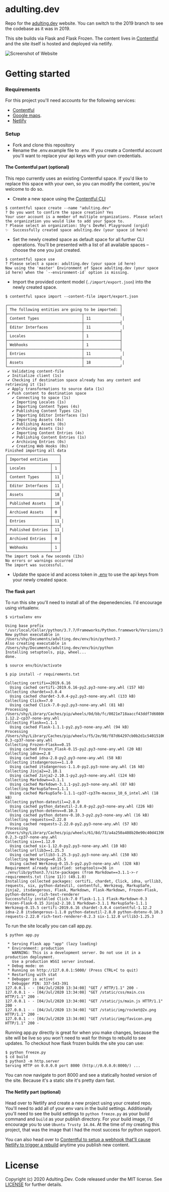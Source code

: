# adulting.dev
Repo for the [adulting.dev](https://www.adulting.dev/) website. You can switch to the 2019 branch to see the codebase as it was in 2019.

This site builds via Flask and Flask Frozen. The content lives in [Contentful](https://www.contentful.com/) and the site itself is hosted and deployed via netlify.

![Screenshot of Website](static/img/meta-preview.png)


Getting started
=====

### Requirements

For this project you'll need accounts for the following services:

- [Contentful](https://www.contentful.com)
- [Google maps](https://developers.google.com/maps/documentation/javascript/get-api-key#add_key).
- [Netlify](https://www.netlify.com/)

### Setup

* Fork and clone this repository
* Rename the .env.example file to .env. If you create a Contentful account you'll want to replace your api keys with your own credentials.

#### The Contentful part (optional)

This repo currently uses an existing Contentful space. If you'd like to replace this space with your own, so you can modify the content, you're welcome to do so.

* Create a new space using the [Contentful CLI](https://github.com/contentful/contentful-cli)

```console
$ contentful space create --name "adulting.dev"
? Do you want to confirm the space creation? Yes
Your user account is a member of multiple organizations. Please select the organization you would like to add your Space to.
? Please select an organization: Shy's DevRel Playground (orgid)
✨  Successfully created space adulting.dev (your space id here)
```
* Set the newly created space as default space for all further CLI operations. You'll be presented with a list of all available spaces – choose the one you just created.
```console
$ contentful space use
? Please select a space: adulting.dev (your space id here)
Now using the 'master' Environment of Space adulting.dev (your space id here) when the `--environment-id` option is missing.
```

* Import the provided content model (`./import/export.json`) into the newly created space.
```console
$ contentful space import --content-file import/export.json

┌──────────────────────────────────────────────────┐
│ The following entities are going to be imported: │
├─────────────────────────────────┬────────────────┤
│ Content Types                   │ 11              │
├─────────────────────────────────┼────────────────┤
│ Editor Interfaces               │ 11              │
├─────────────────────────────────┼────────────────┤
│ Locales                         │ 1              │
├─────────────────────────────────┼────────────────┤
│ Webhooks                        │ 1              │
├─────────────────────────────────┼────────────────┤
│ Entries                         │ 11              │
├─────────────────────────────────┼────────────────┤
│ Assets                          │ 18              │
└─────────────────────────────────┴────────────────┘
 ✔ Validating content-file
 ✔ Initialize client (1s)
 ✔ Checking if destination space already has any content and retrieving it (1s)
 ✔ Apply transformations to source data (1s)
 ✔ Push content to destination space
   ✔ Connecting to space (1s)
   ✔ Importing Locales (1s)
   ✔ Importing Content Types (4s)
   ✔ Publishing Content Types (2s)
   ✔ Importing Editor Interfaces (1s)
   ✔ Importing Assets (4s)
   ✔ Publishing Assets (0s)
   ✔ Archiving Assets (1s)
   ✔ Importing Content Entries (4s)
   ✔ Publishing Content Entries (1s)
   ✔ Archiving Entries (0s)
   ✔ Creating Web Hooks (0s)
Finished importing all data
┌───────────────────────┐
│ Imported entities     │
├───────────────────┬───┤
│ Locales           │ 1 │
├───────────────────┼───┤
│ Content Types     │ 11 │
├───────────────────┼───┤
│ Editor Interfaces │ 11 │
├───────────────────┼───┤
│ Assets            │ 18 │
├───────────────────┼───┤
│ Published Assets  │ 18 │
├───────────────────┼───┤
│ Archived Assets   │ 0 │
├───────────────────┼───┤
│ Entries           │ 11 │
├───────────────────┼───┤
│ Published Entries │ 11 │
├───────────────────┼───┤
│ Archived Entries  │ 0 │
├───────────────────┼───┤
│ Webhooks          │ 1 │
└───────────────────┴───┘
The import took a few seconds (13s)
No errors or warnings occurred
The import was successful.
```

* Update the space id and access token in [.env](.env) to use the api keys from your newly created space.

#### The flask part

To run this site you'll need to install all of the depenedencies. I'd encourage using virtualenv.

```console
$ virtualenv env

Using base prefix '/usr/local/Cellar/python/3.7.7/Frameworks/Python.framework/Versions/3.7'
New python executable in /Users/shy/Documents/adulting.dev/env/bin/python3.7
Also creating executable in /Users/shy/Documents/adulting.dev/env/bin/python
Installing setuptools, pip, wheel...
done.

$ source env/bin/activate

$ pip install -r requirements.txt

Collecting certifi==2019.6.16
  Using cached certifi-2019.6.16-py2.py3-none-any.whl (157 kB)
Collecting chardet==3.0.4
  Using cached chardet-3.0.4-py2.py3-none-any.whl (133 kB)
Collecting Click==7.0
  Using cached Click-7.0-py2.py3-none-any.whl (81 kB)
Processing /Users/shy/Library/Caches/pip/wheels/0d/bb/fc/0021e718aaccf43ddf7d60806d0cdda49033ee990890cc4c17/contentful-1.12.2-cp37-none-any.whl
Collecting Flask==1.1.1
  Using cached Flask-1.1.1-py2.py3-none-any.whl (94 kB)
Processing /Users/shy/Library/Caches/pip/wheels/f5/2e/98/f87d64297cb0b2d1c5401510612b15861edfc3095c33143fe0/Flask_Markdown-0.3-cp37-none-any.whl
Collecting Frozen-Flask==0.15
  Using cached Frozen_Flask-0.15-py2.py3-none-any.whl (20 kB)
Collecting idna==2.8
  Using cached idna-2.8-py2.py3-none-any.whl (58 kB)
Collecting itsdangerous==1.1.0
  Using cached itsdangerous-1.1.0-py2.py3-none-any.whl (16 kB)
Collecting Jinja2==2.10.1
  Using cached Jinja2-2.10.1-py2.py3-none-any.whl (124 kB)
Collecting Markdown==3.1.1
  Using cached Markdown-3.1.1-py2.py3-none-any.whl (87 kB)
Collecting MarkupSafe==1.1.1
  Using cached MarkupSafe-1.1.1-cp37-cp37m-macosx_10_6_intel.whl (18 kB)
Collecting python-dateutil==2.8.0
  Using cached python_dateutil-2.8.0-py2.py3-none-any.whl (226 kB)
Collecting python-dotenv==0.10.3
  Using cached python_dotenv-0.10.3-py2.py3-none-any.whl (16 kB)
Collecting requests==2.22.0
  Using cached requests-2.22.0-py2.py3-none-any.whl (57 kB)
Processing /Users/shy/Library/Caches/pip/wheels/61/8d/73/a4a250a408b20e90c40d4139095d2e14ff54057944b47760f8/rich_text_renderer-0.2.3-cp37-none-any.whl
Collecting six==1.12.0
  Using cached six-1.12.0-py2.py3-none-any.whl (10 kB)
Collecting urllib3==1.25.3
  Using cached urllib3-1.25.3-py2.py3-none-any.whl (150 kB)
Collecting Werkzeug==0.15.5
  Using cached Werkzeug-0.15.5-py2.py3-none-any.whl (328 kB)
Requirement already satisfied: setuptools>=36 in ./env/lib/python3.7/site-packages (from Markdown==3.1.1->-r requirements.txt (line 11)) (49.1.0)
Installing collected packages: certifi, chardet, Click, idna, urllib3, requests, six, python-dateutil, contentful, Werkzeug, MarkupSafe, Jinja2, itsdangerous, Flask, Markdown, Flask-Markdown, Frozen-Flask, python-dotenv, rich-text-renderer
Successfully installed Click-7.0 Flask-1.1.1 Flask-Markdown-0.3 Frozen-Flask-0.15 Jinja2-2.10.1 Markdown-3.1.1 MarkupSafe-1.1.1 Werkzeug-0.15.5 certifi-2019.6.16 chardet-3.0.4 contentful-1.12.2 idna-2.8 itsdangerous-1.1.0 python-dateutil-2.8.0 python-dotenv-0.10.3 requests-2.22.0 rich-text-renderer-0.2.3 six-1.12.0 urllib3-1.25.3
```

To run the site locally you can call app.py.

```console
$ python app.py

 * Serving Flask app "app" (lazy loading)
 * Environment: production
   WARNING: This is a development server. Do not use it in a production deployment.
   Use a production WSGI server instead.
 * Debug mode: on
 * Running on http://127.0.0.1:5000/ (Press CTRL+C to quit)
 * Restarting with stat
 * Debugger is active!
 * Debugger PIN: 337-543-391
127.0.0.1 - - [04/Jul/2020 13:34:08] "GET / HTTP/1.1" 200 -
127.0.0.1 - - [04/Jul/2020 13:34:08] "GET /static/css/main.css HTTP/1.1" 200 -
127.0.0.1 - - [04/Jul/2020 13:34:08] "GET /static/js/main.js HTTP/1.1" 200 -
127.0.0.1 - - [04/Jul/2020 13:34:08] "GET /static/img/rocket@2x.png HTTP/1.1" 200 -
127.0.0.1 - - [04/Jul/2020 13:34:08] "GET /static/img/favicon.png HTTP/1.1" 200 -
```

Running app.py directly is great for when you make changes, because the site will be live so you won't need to wait for things to rebuild to see updates. To checkout how flask frozen builds the site you can use:

```console
$ python freeze.py
$ cd build
$ python3 -m http.server
Serving HTTP on 0.0.0.0 port 8000 (http://0.0.0.0:8000/) ...
```

You can now navigate to port 8000 and see a statically hosted version of the site. Because it's a static site it's pretty darn fast.

#### The Netlify part (optional)

Head over to Netlify and create a new project using your created repo. You'll need to add all of your env vars in the build settings. Additionally you'll need to see the build settings to `python freeze.py` as your build command and `build` as your publish directory. For your build image, I'd encourage you to use `Ubuntu Trusty 14.04`. At the time of my creating this project, that was the image that I had the most success for python support.

You can also head over to [Contentful to setup a webhook that'll cause Netlify to trigger a rebuild](https://www.contentful.com/developers/docs/tutorials/general/automate-site-builds-with-webhooks/) anytime you publish new content.

License
=======

Copyright (c) 2020 Adulting.Dev. Code released under the MIT license. See [LICENSE](LICENSE) for further details.


